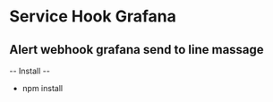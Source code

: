 # Service Hook Grafana
Alert webhook grafana send to line massage 
-----------------------------------------------------------------------
 -- Install --
 - npm install
